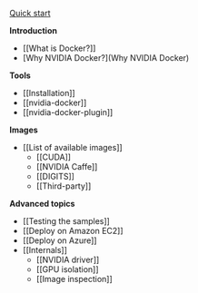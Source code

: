 [Quick start](Home#quick-start)

**Introduction**
* [[What is Docker?]]
* [Why NVIDIA Docker?](Why NVIDIA Docker)

**Tools**
* [[Installation]]
* [[nvidia-docker]]
* [[nvidia-docker-plugin]]

**Images**
* [[List of available images]]
  * [[CUDA]]
  * [[NVIDIA Caffe]]
  * [[DIGITS]]
  * [[Third-party]]

**Advanced topics**
* [[Testing the samples]]
* [[Deploy on Amazon EC2]]
* [[Deploy on Azure]]
* [[Internals]]
  * [[NVIDIA driver]]
  * [[GPU isolation]]
  * [[Image inspection]]
